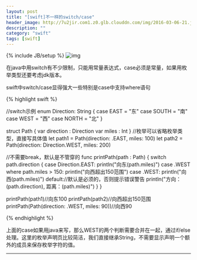 ```yaml
---
layout: post
title: "[swift]不一样的switch/case"
header_image: http://7u2jir.com1.z0.glb.clouddn.com/img/2016-03-06-21.jpg
description: ""
category: "swift"
tags: [swift]
---
```

{% include JB/setup %}
![img](http://7u2jir.com1.z0.glb.clouddn.com/img/2016-03-06-21.jpg)


在java中用switch有不少限制，只能用常量表达式，case必须是常量，如果用枚举类型还要考虑jdk版本。

swift中switch/case显得强大一些特别是case中支持where语句

{% highlight swift %}

//switch示例
enum Direction: String {
    case EAST = "东"
    case SOUTH = "南"
    case WEST = "西"
    case NORTH = "北"
}

struct Path {
    var direction : Direction
    var miles : Int
}
//枚举可以省略枚举类型，直接写具体值
let path1 = Path(direction: .EAST, miles: 100)
let path2 = Path(direction: Direction.WEST, miles: 200)

//不需要break，默认是不管穿的
func printPath(path : Path) {
    switch path.direction {
    case Direction.EAST:
        println("向东\(path.miles)")
    case .WEST where path.miles > 150:
        println("向西超出150范围")
    case .WEST:
        println("向西\(path.miles)")
    default://默认是必须的，否则提示错误警告
        println("方向：\(path.direction), 距离：\(path.miles)")
    }
}

printPath(path1)//向东100
printPath(path2)//向西超出150范围
printPath(Path(direction: .WEST, miles: 90))//向西90

{% endhighlight %}

上面的case如果用java来写，那么WEST的两个判断需要合并在一起，通过if/else处理。这里的枚举声明页比较简洁，我们直接继承String，不需要显示声明一个额外的成员来保存枚举字符的值。


---